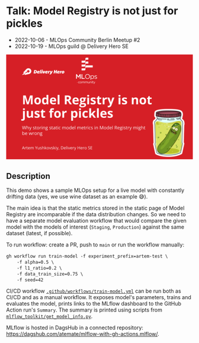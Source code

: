 # Talk: Model Registry is not just for pickles
- 2022-10-06 - MLOps Community Berlin Meetup #2
- 2022-10-19 - MLOps guild @ Delivery Hero SE

![title](./img/title.png)

## Description
This demo shows a sample MLOps setup for a live model with constantly drifting data (yes, we use wine dataset as an example 😅).

The main idea is that the static metrics stored in the static page of Model Registry are incomparable if the data distribution changes. So we need to have a separate model evaluation workflow that would compare the given model with the models of interest (`Staging`, `Production`) against the same dataset (latest, if possible).

To run workflow: create a PR, push to `main` or run the workflow manually:
```
gh workflow run train-model -f experiment_prefix=artem-test \
    -f alpha=0.5 \
    -f l1_ratio=0.2 \
    -f data_train_size=0.75 \
    -f seed=42
```

CI/CD workflow [`.github/workflows/train-model.yml`](.github/workflows/train-model.yml) can be run both as CI/CD and as a manual workflow. It exposes model's parameters, trains and evaluates the model, prints links to the MLflow dashboard to the GitHub Action run's `Summary`. The summary is printed using scripts from [`mlflow_toolkit/get_model_info.py`](mlflow_toolkit/mlflow_toolkit/get_model_info.py).

MLflow is hosted in DagsHub in a connected repository: https://dagshub.com/atemate/mlflow-with-gh-actions.mlflow/.
